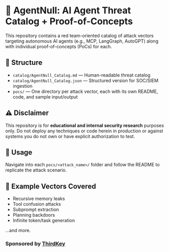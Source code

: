 # 🧠 AgentNull: AI Agent Threat Catalog + Proof-of-Concepts

This repository contains a red team-oriented catalog of attack vectors targeting autonomous AI agents (e.g., MCP, LangGraph, AutoGPT) along with individual proof-of-concepts (PoCs) for each.

## 📘 Structure

- `catalog/AgentNull_Catalog.md` — Human-readable threat catalog
- `catalog/AgentNull_Catalog.json` — Structured version for SOC/SIEM ingestion
- `pocs/` — One directory per attack vector, each with its own README, code, and sample input/output

## ⚠️ Disclaimer

This repository is for **educational and internal security research** purposes only. Do not deploy any techniques or code herein in production or against systems you do not own or have explicit authorization to test.

## 🔧 Usage

Navigate into each `pocs/<attack_name>/` folder and follow the README to replicate the attack scenario.

## 🧩 Example Vectors Covered

- Recursive memory leaks
- Tool confusion attacks
- Subprompt extraction
- Planning backdoors
- Infinite token/task generation

...and more.

### Sponsored by [ThirdKey](https://thirdkey.ai)
